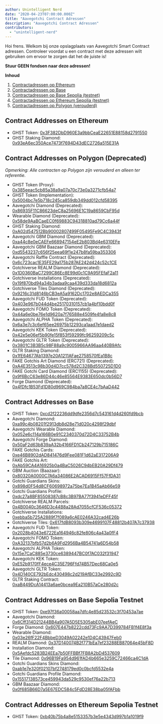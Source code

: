 ```yaml
---
author: Unintelligent Nerd
date: "2020-04-23T07:00:00.000Z"
title: "Aavegotchi Contract Adressen"
description: "Aavegotchi Contract Adressen"
contributors:
  - "unintelligent-nerd"
---
```


Hoi frens. Welkom bij onze opslagplaats van Aavegotchi Smart Contract adressen. Controleer voordat u een contract met deze adressen wilt gebruiken om ervoor te zorgen dat het de juiste is!

**Stuur GEEN fondsen naar deze adressen!**

<div class="contentsBox">

**Inhoud**

<ol>
<li><a href=#contract-addresses-on-ethereum>Contractadressen op Ethereum</a></li>
<li><a href=#contract-addresses-on-base>Contractadressen op Base</a></li>
<li><a href=#contract-addresses-on-base-sepolia-testnet>Contractadressen op Base Sepolia (testnet)</a></li>
<li><a href=#contract-addresses-on-ethereum-sepolia-testnet>Contractadressen op Ethereum Sepolia (testnet)</a></li>
<li><a href=#contract-addresses-on-polygon-deprecated>Contractadressen op Polygon (verouderd)</a></li>
</ol>

</div>

## Contract Addresses on Ethereum

- GHST Token: [0x3F382DbD960E3a9bbCeaE22651E88158d2791550](https://etherscan.io/token/0x3F382DbD960E3a9bbCeaE22651E88158d2791550)
- GHST Staking Diamond: [0x93eA6ec350Ace7473f7694D43dEC2726a515E31A](https://etherscan.io/token/0x93eA6ec350Ace7473f7694D43dEC2726a515E31A)

## Contract Addresses on Polygon (Deprecated)

_Opmerking: Alle contracten op Polygon zijn verouderd en alleen ter referentie._

- GHST Token (Proxy): [0x385eeac5cb85a38a9a07a70c73e0a3271cfb54a7](https://polygonscan.com/token/0x385eeac5cb85a38a9a07a70c73e0a3271cfb54a7)
- GHST Token (Implementation): [0x5004bc7e5b718c245ca859db349dd012cfd58395](https://polygonscan.com/address/0x5004bc7e5b718c245ca859db349dd012cfd58395#code)
- Aavegotchi Diamond (Deprecated): [0x86935F11C86623deC8a25696E1C19a8659CbF95d](https://polygonscan.com/token/0x86935F11C86623deC8a25696E1C19a8659CbF95d)
- Wearable Diamond (Deprecated): [0x58de9AaBCaeEC0f69883C94318810ad79Cc6a44f](https://polygonscan.com/address/0x58de9AaBCaeEC0f69883C94318810ad79Cc6a44f)
- GHST Staking Diamond: [0xA02d547512Bb90002807499F05495Fe9C4C3943f](https://polygonscan.com/token/0xA02d547512Bb90002807499F05495Fe9C4C3943f)
- Aavegotchi GBM Diamond (Deprecated): [0xa44c8e0eCAEFe668947154eE2b803Bd4e6310EFe](https://polygonscan.com/token/0xa44c8e0eCAEFe668947154eE2b803Bd4e6310EFe)
- Aavegotchi GBM Baazaar Diamond (Deprecated): [0xd5543237c656f25eea69f1e247b8fa59ba353306](https://polygonscan.com/address/0xd5543237c656f25eea69f1e247b8fa59ba353306)
- Aavegotchi Raffle Contract (Deprecated): [0x6c723cac1E35FE29a175b287AE242d424c52c1CE](https://polygonscan.com/token/0x6c723cac1E35FE29a175b287AE242d424c52c1CE)
- Gotchiverse REALM Diamond (Deprecated): [0x1D0360BaC7299C86Ec8E99d0c1C9A95FEfaF2a11](https://polygonscan.com/token/0x1D0360BaC7299C86Ec8E99d0c1C9A95FEfaF2a11)
- Gotchiverse Installations (Deprecated): [0x19f870bd94a34b3adaa9caa439d333da18d6812a](https://polygonscan.com/address/0x19f870bd94a34b3adaa9caa439d333da18d6812a)
- Gotchiverse Tiles Diamond (Deprecated): [0x9216c31d8146bCB3eA5a9162Dc1702e8AEDCa355](https://polygonscan.com/address/0x9216c31d8146bCB3eA5a9162Dc1702e8AEDCa355)
- Aavegotchi FUD Token (Deprecated): [0x403e967b044d4be25170310157cb1a4bf10bdd0f](https://polygonscan.com/address/0x403e967b044d4be25170310157cb1a4bf10bdd0f)
- Aavegotchi FOMO Token (Deprecated): [0x44a6e0be76e1d9620a7f76588e4509fe4fa8e8c8](https://polygonscan.com/address/0x44a6e0be76e1d9620a7f76588e4509fe4fa8e8c8)
- Aavegotchi ALPHA Token (Deprecated): [0x6a3e7c3c6ef65ee26975b12293ca1aad7e1daed2](https://polygonscan.com/address/0x6a3e7c3c6ef65ee26975b12293ca1aad7e1daed2)
- Aavegotchi KEK Token (Deprecated): [0x42e5e06ef5b90fe15f853f59299fc96259209c5c](https://polygonscan.com/address/0x42e5e06ef5b90fe15f853f59299fc96259209c5c)
- Aavegotchi GLTR Token (Deprecated): [0x3801C3B3B5c98F88a9c9005966AA96aa440B9Afc](https://polygonscan.com/address/0x3801C3B3B5c98F88a9c9005966AA96aa440B9Afc)
- GLTR Staking Diamond: [0x1fE64677Ab1397e20A1211AFae2758570fEa1B8c](https://polygonscan.com/address/0x1fE64677Ab1397e20A1211AFae2758570fEa1B8c)
- FAKE Gotchis Art Diamond (ERC721) (Deprecated): [0xA4E3513c98b30d4D7cc578d2C328Bd550725D1D0](https://polygonscan.com/address/0xA4E3513c98b30d4D7cc578d2C328Bd550725D1D0)
- FAKE Gotchi Card Diamond (ERC1155) (Deprecated): [0x9f6BcC63e86D44c46e85564E9383E650dc0b56D7](https://polygonscan.com/address/0x9f6BcC63e86D44c46e85564E9383E650dc0b56D7)
- Forge Diamond (Deprecated): [0x4fDfc1B53Fd1D80d969C984ba7a8CE4c7bAaD442](https://polygonscan.com/address/0x4fDfc1B53Fd1D80d969C984ba7a8CE4c7bAaD442)

## Contract Addresses on Base

- GHST Token: [0xcd2f22236dd9dfe2356d7c543161d4d260fd9bcb](https://basescan.org/address/0xcd2f22236dd9dfe2356d7c543161d4d260fd9bcb)
- Aavegotchi Diamond: [0xa99c4b08201f2913db8d28e71d020c4298f29dbf](https://basescan.org/address/0xa99c4b08201f2913db8d28e71d020c4298f29dbf)
- Aavegotchi Wearable Diamond: [0x052e6c114a166B0e91C2340370d72D4C33752B4b](https://basescan.org/address/0x052e6c114a166B0e91C2340370d72D4C33752B4b)
- Aavegotchi Forge Diamond: [0x50aF2d63b839aA32b4166FD1Cb247129b715186C](https://basescan.org/address/0x50aF2d63b839aA32b4166FD1Cb247129b715186C)
- FAKE Gotchis Cards: [0xe46B8902dAD841476d9Fee081F1d62aE317206A9](https://basescan.org/address/0xe46B8902dAD841476d9Fee081F1d62aE317206A9)
- FAKE Gotchis Art: [0xAb59CA4A16925b0a4BaC5026C94bEB20A29Df479](https://basescan.org/address/0xAb59CA4A16925b0a4BaC5026C94bEB20A29Df479)
- GBM Auction (Baazaar): [0x80320A0000C7A6a34086E2ACAD6915Ff57FfDA31](https://basescan.org/address/0x80320A0000C7A6a34086E2ACAD6915Ff57FfDA31)
- Gotchi Guardians Skins: [0x898d0F54d8CF60698972a75be7Ea1B45aAb66e59](https://basescan.org/address/0x898d0F54d8CF60698972a75be7Ea1B45aAb66e59)
- Gotchi Guardians Profile: [0xdc27a8BF85508387cB8c3B97BA77f3941eDFF45f](https://basescan.org/address/0xdc27a8BF85508387cB8c3B97BA77f3941eDFF45f)
- Gotchiverse REALM Parcels: [0x4B0040c3646D3c44B8a28Ad7055cfCF536c05372](https://basescan.org/address/0x4B0040c3646D3c44B8a28Ad7055cfCF536c05372)
- Gotchiverse Installations: [0xebba5b725A2889f7f089a6cAE0246A32cad4E26b](https://basescan.org/address/0xebba5b725A2889f7f089a6cAE0246A32cad4E26b)
- Gotchiverse Tiles: [0x617fdB8093b309e4699107F48812b407A7c37938](https://basescan.org/address/0x617fdB8093b309e4699107F48812b407A7c37938)
- Aavegotchi FUD Token: [0x2028b4043e6722Ea164946c82fe806c4a43a0fF4](https://basescan.org/address/0x2028b4043e6722Ea164946c82fe806c4a43a0fF4)
- Aavegotchi FOMO Token: [0xA32137bfb57d2b6A9Fd2956Ba4B54741a6D54b58](https://basescan.org/address/0xA32137bfb57d2b6A9Fd2956Ba4B54741a6D54b58)
- Aavegotchi ALPHA Token: [0x15e7CaC885e3730ce6389447BC0f7AC032f31947](https://basescan.org/address/0x15e7CaC885e3730ce6389447BC0f7AC032f31947)
- Aavegotchi KEK Token: [0xE52b9170fF4ece4C35E796Ffd74B57Dec68Ca0e5](https://basescan.org/address/0xE52b9170fF4ece4C35E796Ffd74B57Dec68Ca0e5)
- Aavegotchi GLTR Token: [0x4D140CE792bEdc430498c2d219AfBC33e2992c9D](https://basescan.org/address/0x4D140CE792bEdc430498c2d219AfBC33e2992c9D)
- GLTR Staking Contract: [0xaB449DcA14413a6ae0bcea9Ea210B57aCe280d2c](https://basescan.org/address/0xaB449DcA14413a6ae0bcea9Ea210B57aCe280d2c)

## Contract Addresses on Base Sepolia Testnet

- GHST Token: [0xe97f36a00058aa7dfc4e85d23532c3f70453a7ae](https://sepolia.basescan.org/address/0xe97f36a00058aa7dfc4e85d23532c3f70453a7ae)
- Aavegotchi Diamond: [0x6Cff314D21244BB4a907A5D5E5305abE07eefAeC](https://sepolia.basescan.org/token/0x6Cff314D21244BB4a907A5D5E5305abE07eefAeC)
- Forge Diamond: [0x607E447b8222cdd73Fc9AA7D399784FB1f4E8f3a](https://sepolia.basescan.org/token/0x607E447b8222cdd73Fc9AA7D399784FB1f4E8f3a)
- Wearable Diamond: [0x03e26fF22F4BbbeD3049A02242e1D4C43947Feb0](https://sepolia.basescan.org/token/0x03e26fF22F4BbbeD3049A02242e1D4C43947Feb0)
- REALM Diamond: [0x37D140074B2f771bEa7ef23288EB87064e45bF8D](https://sepolia.basescan.org/token/0x37D140074B2f771bEa7ef23288EB87064e45bF8D)
- Installation Diamond: [0x5Aefdc5283B24EEa7b50FFBBf7FB8A2bD4537609](https://sepolia.basescan.org/token/0x5Aefdc5283B24EEa7b50FFBBf7FB8A2bD4537609)
- Tile Diamond: [0x96B19Fa954d961fAD4b665e3259C72466ca4C1dA](https://sepolia.basescan.org/token/0x96B19Fa954d961fAD4b665e3259C72466ca4C1dA)
- Gotchi Guardians Skins Diamond: [0xab1e7e320f02107bf2748179ed0c0bcfd5532e4a](https://sepolia.basescan.org/token/0xab1e7e320f02107bf2748179ed0c0bcfd5532e4a)
- Gotchi Guardians Profile Diamond: [0x15517138573ce459943da529c9530ef76a22b713](https://sepolia.basescan.org/token/0x15517138573ce459943da529c9530ef76a22b713)
- GBM Baazaar Diamond: [0x0f685B66D7a5E67EDC584c5FdD28E38ba05fAFbb](https://sepolia.basescan.org/token/0x0f685B66D7a5E67EDC584c5FdD28E38ba05fAFbb)

## Contract Addresses on Ethereum Sepolia Testnet

- GHST Token: [0xb40b75b4a8e5153357b3e5e4343d997b1a1019f9](https://sepolia.etherscan.io/token/0xb40b75b4a8e5153357b3e5e4343d997b1a1019f9)
